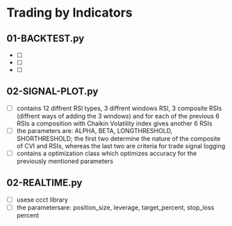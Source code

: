 # Trading by Indicators

## 01-BACKTEST.py
- [ ] 
- [ ] 
- [ ] 
      
## 02-SIGNAL-PLOT.py
- [ ] contains 12 diffrent RSI types, 3 diffrent windows RSI, 3 composite RSIs (diffrent ways of adding the 3 windows) and for each of the previous 6 RSIs a composition with Chaikin Volatility index gives another 6 RSIs
- [ ] the parameters are: ALPHA, BETA, LONGTHRESHOLD, SHORTHRESHOLD; the first two determine the nature of the composite of CVI and RSIs, whereas the last two are criteria for trade signal logging
- [ ] contains a optimization class which optimizes accuracy for the previously mentioned parameters

## 02-REALTIME.py
- [ ] usese ccct library
- [ ] the parametersare: position_size, leverage, target_percent, stop_loss percent
